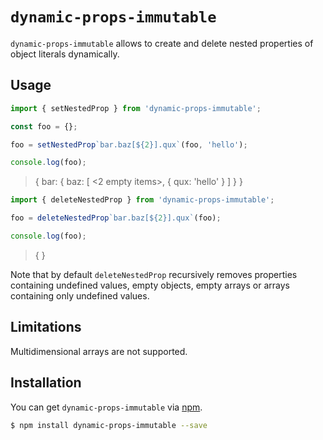 # `dynamic-props-immutable`

`dynamic-props-immutable` allows to create and delete nested properties of object literals dynamically.

## Usage

```javascript
import { setNestedProp } from 'dynamic-props-immutable';

const foo = {};

foo = setNestedProp`bar.baz[${2}].qux`(foo, 'hello');

console.log(foo);
```

> { bar: { baz: [ <2 empty items>, { qux: 'hello' } ] } }

```javascript
import { deleteNestedProp } from 'dynamic-props-immutable';

foo = deleteNestedProp`bar.baz[${2}].qux`(foo);

console.log(foo);
```

> { }

Note that by default `deleteNestedProp` recursively removes properties containing undefined values, empty objects, empty arrays or arrays containing only undefined values.

## Limitations

Multidimensional arrays are not supported.

## Installation

You can get `dynamic-props-immutable` via [npm](http://npmjs.com).

```bash
$ npm install dynamic-props-immutable --save
```
